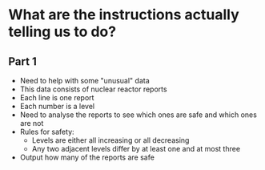 # What are the instructions actually telling us to do?

## Part 1

- Need to help with some "unusual" data
- This data consists of nuclear reactor reports
- Each line is one report
- Each number is a level
- Need to analyse the reports to see which ones are safe and which ones are not
- Rules for safety:
    - Levels are either all increasing or all decreasing
    - Any two adjacent levels differ by at least one and at most three
- Output how many of the reports are safe